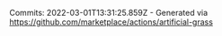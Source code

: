 Commits: 2022-03-01T13:31:25.859Z - Generated via https://github.com/marketplace/actions/artificial-grass
<br>
